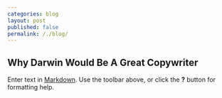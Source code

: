 ```yaml
---
categories: blog
layout: post
published: false
permalink: /./blog/
---
```

## Why Darwin Would Be A Great Copywriter

Enter text in [Markdown](http://daringfireball.net/projects/markdown/). Use the toolbar above, or click the **?** button for formatting help.
